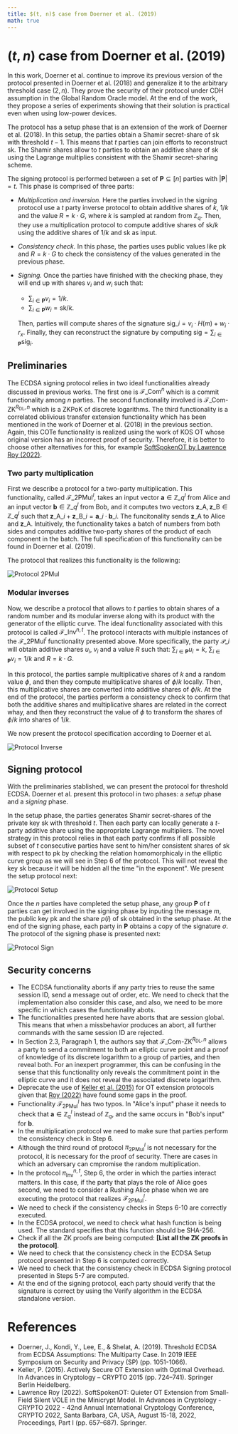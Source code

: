 ```yaml
---
title: $(t, n)$ case from Doerner et al. (2019)
math: true
---
```


# $(t, n)$ case from Doerner et al. (2019)

In this work, Doerner et al. continue to improve its previous version of the protocol presented in Doerner et al. (2018) and generalize it to the arbitrary threshold case $(2, n)$. They prove the security of their protocol under CDH assumption in the Global Random Oracle model. At the end of the work, they propose a series of experiments showing that their solution is practical even when using low-power devices.

The protocol has a setup phase that is an extension of the work of Doerner et al. (2018). In this setup, the parties obtain a Shamir secret-share of $\textsf{sk}$ with threshold $t - 1$. This means that $t$ parties can join efforts to reconstruct $\textsf{sk}$. The Shamir shares allow to $t$ parties to obtain an additive share of $\textsf{sk}$ using the Lagrange multiplies consistent with the Shamir secret-sharing scheme.

The signing protocol is performed between a set of $\mathbf{P} \subseteq [n]$ parties with $\vert \mathbf{P} \vert = t$. This phase is comprised of three parts:

- *Multiplication and inversion.* Here the parties involved in the signing protocol use a $t$ party inverse protocol to obtain additive shares of $k$, $1/k$ and the value $R = k \cdot G$, where $k$ is sampled at random from $\mathbb{Z}_q$. Then, they use a multiplication protocol to compute additive shares of $\textsf{sk}/k$ using the additive shares of $1/k$ and $\textsf{sk}$ as input.

- *Consistency check.* In this phase, the parties uses public values like $\textsf{pk}$ and $R = k \cdot G$ to check the consistency of the values generated in the previous phase.

- *Signing.* Once the parties have finished with the checking phase, they will end up with shares $v_i$ and $w_i$ such that:
    - $\sum_{i \in \mathbf{P}} v_i = 1/k$.
    - $\sum_{i \in \mathbf{P}} w_i = \textsf{sk} / k$.
    
    Then, parties will compute shares of the signature $\textsf{sig}\_i = v_i \cdot H(m) + w_i \cdot r_x$. Finally, they can reconstruct the signature by computing $\textsf{sig} = \sum_{i \in \mathbf{P}} \textsf{sig}_i$.

## Preliminaries

The ECDSA signing protocol relies in two ideal functionalities already discussed in previous works. The first one is $\mathcal{F}\_\textsf{Com}^n$ which is a commit functionality among $n$ parties. The second functionality involved is $\mathcal{F}\_\textsf{Com-ZK}^{R_\textsf{DL}, n}$ which is a ZKPoK of discrete logarithms. The third functionality is a correlated oblivious transfer extension functionality which has been mentioned in the work of Doerner et al. (2018) in the previous section. Again, this COTe functionality is realized using the work of KOS OT whose original version has an incorrect proof of security. Therefore, it is better to choose other alternatives for this, for example [SoftSpokenOT by Lawrence Roy (2022)](https://eprint.iacr.org/2022/192.pdf).

### Two party multiplication

First we describe a protocol for a two-party multiplication. This functionality, called $\mathcal{F}\_\textsf{2PMul}^l$, takes an input vector $\mathbf{a} \in \mathbb{Z}\_q^l$ from Alice and an input vector $\mathbf{b} \in \mathbb{Z}\_q^l$ from Bob, and it computes two vectors $\mathbf{z}\_\textsf{A}, \mathbf{z}\_\textsf{B} \in \mathbb{Z}\_q^l$ such that ${\mathbf{z}\_\textsf{A}}\_i + {\mathbf{z}\_\textsf{B}}\_i = \mathbf{a}\_i \cdot \mathbf{b}\_i$. The funcitonality sends $\mathbf{z}\_\textsf{A}$ to Alice and $\mathbf{z}\_\textsf{A}$. Intuitively, the functionality takes a batch of numbers from both sides and computes additive two-party shares of the product of each component in the batch. The full specification of this functionality can be found in Doerner et al. (2019).

The protocol that realizes this functionality is the following:

![Protocol 2PMul](Protocol_2PMul.png)

### Modular inverses

Now, we describe a protocol that allows to $t$ parties to obtain shares of a random number and its modular inverse along with its product with the generator of the elliptic curve. The ideal functionality associated with this protocol is called $\mathcal{F}\_\textsf{Inv}^{n, t}$. The protocol interacts with multiple instances of the $\mathcal{F}\_\textsf{2PMul}^l$ functionality presented above. More specifically, the party $\mathcal{P}\_i$ will obtain additive shares $u_i$, $v_i$ and a value $R$ such that: $\sum_{i \in \mathbf{P}} u_i = k$, $\sum_{i \in \mathbf{P}} v_i = 1/k$ and $R = k \cdot G$.

In this protocol, the parties sample multiplicative shares of $k$ and a random value $\phi$, and then they compute multiplicative shares of $\phi / k$ locally. Then, this multiplicative shares are converted into additive shares of $\phi / k$. At the end of the protocol, the parties perform a consistency check to confirm that both the additive shares and multiplicative shares are related in the correct whay, and then they reconstruct the value of $\phi$ to transform the shares of $\phi / k$ into shares of $1/k$.

We now present the protocol specification according to Doerner et al.

![Protocol Inverse](Protocol_Inverse.png)

## Signing protocol

With the preliminaries stablished, we can present the protocol for threshold ECDSA. Doerner et al. present this protocol in two phases: a *setup* phase and a *signing* phase. 

In the setup phase, the parties generates Shamir secret-shares of the private key $\textsf{sk}$ with threshold $t$. Then each party can locally generate a $t$-party additive share using the appropriate Lagrange multipliers. The novel strategy in this protocol relies in that each party confirms if all possible subset of $t$ consecutive parties have sent to him/her consistent shares of $\textsf{sk}$ with respect to $\textsf{pk}$ by checking the relation homomorphicaly in the elliptic curve group as we will see in Step 6 of the protocol. This will not reveal the key $\textsf{sk}$ because it will be hidden all the time "in the exponent". We present the setup protocol next:

![Protocol Setup](Protocol_Setup.png)

Once the $n$ parties have completed the setup phase, any group $\mathbf{P}$ of $t$ parties can get involved in the signing phase by inputing the message $m$, the public key $\textsf{pk}$ and the share $p(i)$ of $\textsf{sk}$ obtained in the setup phase. At the end of the signing phase, each party in $\mathbf{P}$ obtains a copy of the signature $\sigma$. The protocol of the signing phase is presented next:

![Protocol Sign](Protocol_Sign.png)

## Security concerns 

- The ECDSA functionality aborts if any party tries to reuse the same session ID, send a message out of order, etc. We need to check that the implementation also consider this case, and also, we need to be more specific in which cases the functionality abots.
- The functionalities presented here have aborts that are session global. This means that when a missbehavior produces an abort, all further commands with the same session ID are rejected.
- In Section 2.3, Paragraph 1, the authors say that $\mathcal{F}\_\textsf{Com-ZK}^{R_\textsf{DL}, n}$ allows a party to send a commitment to both an elliptic curve point and a proof of knowledge of its discrete logarithm to a group of parties, and then reveal both. For an inexpert programmer, this can be confusing in the sense that this functionality only reveals the commitment point in the elliptic curve and it does not reveal the associated discrete logarithm.
- Deprecate the use of [Keller et al. (2015)](https://eprint.iacr.org/2015/546) for OT extension protocols  given that [Roy (2022)](https://eprint.iacr.org/2022/192) have found some gaps in the proof.
- Functionality $\mathcal{F}_\textsf{2PMul}^l$ has two typos. In "Alice's input" phase it needs to check that $\mathbf{a} \in \mathbb{Z}_q^l$ instead of $\mathbb{Z}_q$, and the same occurs in "Bob's input" for $\mathbf{b}$.
- In the multiplication protocol we need to make sure that parties perform the consistency check in Step 6.
- Although the third round of protocol $\pi_\textsf{2PMul}^l$ is not necessary for the protocol, it is necessary for the proof of security. There are cases in which an adversary can cmpromise the random multiplication.
- In the protocol $\pi_\textsf{Inv}^{n, t}$, Step 6, the order in which the parties interact matters. In this case, if the party that plays the role of Alice goes second, we need to consider a Rushing Alice phase when we are executing the protocol that realizes $\mathcal{F}_\textsf{2PMul}^l$.
- We need to check if the consistency checks in Steps 6-10 are correctly executed.
- In the ECDSA protocol, we need to check what hash function is being used. The standard specifies that this function should be SHA-256.
- Check if all the ZK proofs are being computed: **[List all the ZK proofs in the protocol]**.
- We need to check that the consistency check in the ECDSA Setup protocol presented in Step 6 is computed correctly.
- We need to check that the consistency check in ECDSA Signing protocol presented in Steps 5-7 are computed.
- At the end of the signing protocol, each party should verify that the signature is correct by using the $\textsf{Verify}$ algorithm in the ECDSA standalone version.

# References

- Doerner, J., Kondi, Y., Lee, E., & Shelat, A. (2019). Threshold ECDSA from ECDSA Assumptions: The Multiparty Case. In 2019 IEEE Symposium on Security and Privacy (SP) (pp. 1051-1066).
- Keller, P. (2015). Actively Secure OT Extension with Optimal Overhead. In Advances in Cryptology – CRYPTO 2015 (pp. 724–741). Springer Berlin Heidelberg.
- Lawrence Roy (2022). SoftSpokenOT: Quieter OT Extension from Small-Field Silent VOLE in the Minicrypt Model. In Advances in Cryptology - CRYPTO 2022 - 42nd Annual International Cryptology Conference, CRYPTO 2022, Santa Barbara, CA, USA, August 15-18, 2022, Proceedings, Part I (pp. 657–687). Springer.